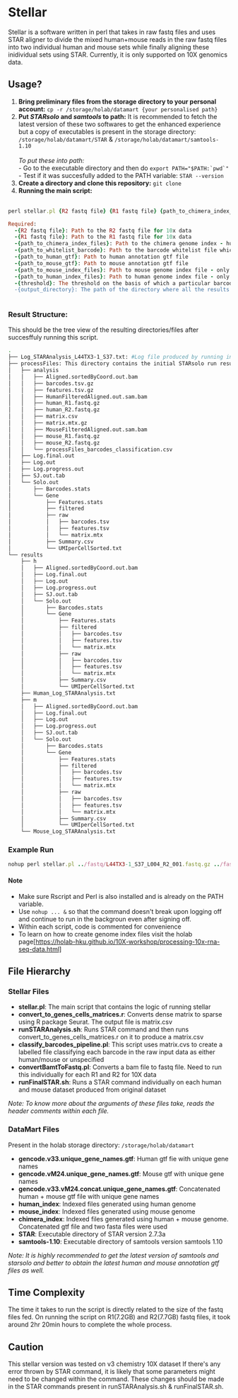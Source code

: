 # Stellar

Stellar is a software written in perl that takes in raw fastq files and uses STAR aligner to divide the mixed human+mouse reads in the raw fastq files into two individual human and mouse sets while finally aligning these inidividual sets using STAR. Currently, it is only supported on 10X genomics data.

## Usage?
<ol>
  <li> <strong>Bring preliminary files from the storage directory to your personal account:</strong> <code>cp -r /storage/holab/datamart {your personalised path}</code></li>
  <li> <strong>Put <i>STARsolo</i> and <i>samtools</i> to path:</strong> It is recommended to fetch the latest version of these two softwares to get the enhanced experience but a copy of executables is present in the storage directory:
    <code>/storage/holab/datamart/STAR</code> & <code>/storage/holab/datamart/samtools-1.10</code><br/><br/>
    <i>To put these into path:</i><br/>
    - Go to the executable directory and then do <code>export PATH="$PATH:`pwd`"</code><br/>
    - Test if it was succesfully added to the PATH variable: <code>STAR --version</code>
   
  </li>
  
  <li> <strong>Create a directory and clone this repository:</strong> <code>git clone </code> </li>
  <li> <strong>Running the main script:</strong></li><br>
</ol>

  ```ruby
  perl stellar.pl {R2 fastq file} {R1 fastq file} {path_to_chimera_index_files} {path_to_whitelist_barcode} {path_to_human_gtf} {path_to_mouse_gtf} {path_to_mouse_index_files} {path_to_human_index_files} {threshold} {output_directory} 

  Required:
    -{R2 fastq file}: Path to the R2 fastq file for 10x data
    -{R1 fastq file}: Path to the R1 fastq file for 10x data
    -{path_to_chimera_index_files}: Path to the chimera genome index - human + mouse mixed
    -{path_to_whitelist_barcode}: Path to the barcode whitelist file which is needed for 10X data. Depends on the chemistry(v2/v3) used to produce the 10X data
    -{path_to_human_gtf}: Path to human annotation gtf file
    -{path_to_mouse_gtf}: Path to mouse annotation gtf file
    -{path_to_mouse_index_files}: Path to mouse genome index file - only mouse
    -{path_to_human_index_files}: Path to human genome index file - only human
    -{threshold}: The threshold on the basis of which a particular barcode is classified as either mouse/human/unspecified. For eg if it is 80% then a barcode must have gene pct >=80% for either human/mouse for it to be classified otherwise it'll be regarded as 'unspecified' 
    -{output_directory}: The path of the directory where all the results of the current instance are put.
      
  ```
  
  ### Result Structure:
  This should be the tree view of the resulting directories/files after succesffuly running this script.
  ```bash
  .
  ├── Log_STARAnalysis_L44TX3-1_S37.txt: #Log file produced by running initial STAR
  ├── processFiles: This directory contains the initial STARsolo run results as well as the process of breaking down STAR produced BAM to individual human and mouse reads
  │   ├── analysis
  │   │   ├── Aligned.sortedByCoord.out.bam
  │   │   ├── barcodes.tsv.gz
  │   │   ├── features.tsv.gz
  │   │   ├── HumanFilteredAligned.out.sam.bam
  │   │   ├── human_R1.fastq.gz
  │   │   ├── human_R2.fastq.gz
  │   │   ├── matrix.csv
  │   │   ├── matrix.mtx.gz
  │   │   ├── MouseFilteredAligned.out.sam.bam
  │   │   ├── mouse_R1.fastq.gz
  │   │   ├── mouse_R2.fastq.gz
  │   │   └── processFiles_barcodes_classification.csv
  │   ├── Log.final.out
  │   ├── Log.out
  │   ├── Log.progress.out
  │   ├── SJ.out.tab
  │   └── Solo.out
  │       ├── Barcodes.stats
  │       └── Gene
  │           ├── Features.stats
  │           ├── filtered
  │           ├── raw
  │           │   ├── barcodes.tsv
  │           │   ├── features.tsv
  │           │   └── matrix.mtx
  │           ├── Summary.csv
  │           └── UMIperCellSorted.txt
  └── results
      ├── h
      │   ├── Aligned.sortedByCoord.out.bam
      │   ├── Log.final.out
      │   ├── Log.out
      │   ├── Log.progress.out
      │   ├── SJ.out.tab
      │   └── Solo.out
      │       ├── Barcodes.stats
      │       └── Gene
      │           ├── Features.stats
      │           ├── filtered
      │           │   ├── barcodes.tsv
      │           │   ├── features.tsv
      │           │   └── matrix.mtx
      │           ├── raw
      │           │   ├── barcodes.tsv
      │           │   ├── features.tsv
      │           │   └── matrix.mtx
      │           ├── Summary.csv
      │           └── UMIperCellSorted.txt
      ├── Human_Log_STARAnalysis.txt
      ├── m
      │   ├── Aligned.sortedByCoord.out.bam
      │   ├── Log.final.out
      │   ├── Log.out
      │   ├── Log.progress.out
      │   ├── SJ.out.tab
      │   └── Solo.out
      │       ├── Barcodes.stats
      │       └── Gene
      │           ├── Features.stats
      │           ├── filtered
      │           │   ├── barcodes.tsv
      │           │   ├── features.tsv
      │           │   └── matrix.mtx
      │           ├── raw
      │           │   ├── barcodes.tsv
      │           │   ├── features.tsv
      │           │   └── matrix.mtx
      │           ├── Summary.csv
      │           └── UMIperCellSorted.txt
      └── Mouse_Log_STARAnalysis.txt
  ```
  
  ### Example Run
  ```ruby
  nohup perl stellar.pl ../fastq/L44TX3-1_S37_L004_R2_001.fastq.gz ../fastq/L44TX3-1_S37_L004_R1_001.fastq.gz /home/msnaveed/sra_local_repo/chimera_index/v3 /home/msnaveed/sra_local_repo/10x_genomics/3M-february-2018.txt /home/msnaveed/sra_local_repo/chimera_genome/human_genome/v3/*.gtf /home/msnaveed/sra_local_repo/chimera_genome/altered_mouse_genome/v3/*.gtf /home/msnaveed/sra_local_repo/chimera_genome/mouse_index/v3 /home/msnaveed/sra_local_repo/chimera_genome/human_index/v3 80 L44TX3-1_S37 &
  ```
  #### Note
  - Make sure Rscript and Perl is also installed and is already on the PATH variable.
  - Use <code>nohup ... &</code> so that the command doesn't break upon logging off and continue to run in the backgroun even after signing off.
  - Within each script, code is commented for convenience
  - To learn on how to create genome index files visit the holab page[https://holab-hku.github.io/10X-workshop/processing-10x-rna-seq-data.html]

## File Hierarchy

### Stellar Files
  - **stellar.pl**: The main script that contains the logic of running stellar
  - **convert_to_genes_cells_matrices.r**: Converts dense matrix to sparse using R package Seurat. The output file is matrix.csv
  - **runSTARAnalysis.sh**: Runs STAR command and then runs convert_to_genes_cells_matrices.r on it to produce a matrix.csv
  - **classify_barcodes_pipeline.pl**: This script uses matrix.cvs to create a labelled file classifying each barcode in the raw input data as either human/mouse or unspecified
  - **convertBamtToFastq.pl**: Converts a bam file to fastq file. Need to run this individually for each R1 and R2 for 10X data
  - **runFinalSTAR.sh**: Runs a STAR command individually on each human and mouse dataset produced from original dataset
  
  <i>Note: To know more about the arguments of these files take, reads the header comments within each file.</i>
  
### DataMart Files
Present in the holab storage directory: <code>/storage/holab/datamart</code>
  - **gencode.v33.unique_gene_names.gtf**: Human gtf fie with unique gene names
  - **gencode.vM24.unique_gene_names.gtf**: Mouse gtf with unique gene names
  - **gencode.v33.vM24.concat.unique_gene_names.gtf**: Concatenated human + mouse gtf file with unique gene names
  - **human_index**: Indexed files generated using human genome
  - **mouse_index**: Indexed files generated using mouse genome
  - **chimera_index**: Indexed files generated using human + mouse genome. Concatenated gtf file and two fasta files were used
  - **STAR**: Executable directory of STAR version 2.7.3a
  - **samtools-1.10**: Executable directory of samtools version samtools 1.10
  
  <i>Note: It is highly recommended to get the latest version of samtools and starsolo and better to obtain the latest human and mouse annotation gtf files as well.</i>

## Time Complexity
The time it takes to run the script is directly related to the size of the fastq files fed. On running the script on R1(7.2GB) and R2(7.7GB) fastq files, it took around 2hr 20min hours to complete the whole process.


## Caution
This stellar version was tested on v3 chemistry 10X dataset If there's any error thrown by STAR command, it is likely that some parameters might need to be changed within the command. These changes should be made in the STAR commands present in runSTARAnalysis.sh & runFinalSTAR.sh.
